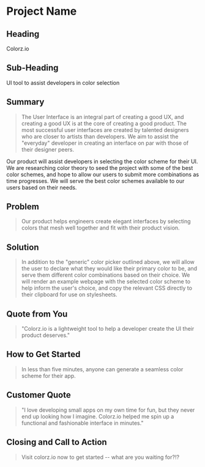 # Project Name #

<!-- 
> This material was originally posted [here](http://www.quora.com/What-is-Amazons-approach-to-product-development-and-product-management). It is reproduced here for posterities sake.

There is an approach called "working backwards" that is widely used at Amazon. They work backwards from the customer, rather than starting with an idea for a product and trying to bolt customers onto it. While working backwards can be applied to any specific product decision, using this approach is especially important when developing new products or features.

For new initiatives a product manager typically starts by writing an internal press release announcing the finished product. The target audience for the press release is the new/updated product's customers, which can be retail customers or internal users of a tool or technology. Internal press releases are centered around the customer problem, how current solutions (internal or external) fail, and how the new product will blow away existing solutions.

If the benefits listed don't sound very interesting or exciting to customers, then perhaps they're not (and shouldn't be built). Instead, the product manager should keep iterating on the press release until they've come up with benefits that actually sound like benefits. Iterating on a press release is a lot less expensive than iterating on the product itself (and quicker!).

If the press release is more than a page and a half, it is probably too long. Keep it simple. 3-4 sentences for most paragraphs. Cut out the fat. Don't make it into a spec. You can accompany the press release with a FAQ that answers all of the other business or execution questions so the press release can stay focused on what the customer gets. My rule of thumb is that if the press release is hard to write, then the product is probably going to suck. Keep working at it until the outline for each paragraph flows. 

Oh, and I also like to write press-releases in what I call "Oprah-speak" for mainstream consumer products. Imagine you're sitting on Oprah's couch and have just explained the product to her, and then you listen as she explains it to her audience. That's "Oprah-speak", not "Geek-speak".

Once the project moves into development, the press release can be used as a touchstone; a guiding light. The product team can ask themselves, "Are we building what is in the press release?" If they find they're spending time building things that aren't in the press release (overbuilding), they need to ask themselves why. This keeps product development focused on achieving the customer benefits and not building extraneous stuff that takes longer to build, takes resources to maintain, and doesn't provide real customer benefit (at least not enough to warrant inclusion in the press release).
 -->
 
## Heading ##
  Colorz.io

## Sub-Heading ##
  UI tool to assist developers in color selection

## Summary ##
  > The User Interface is an integral part of creating a good UX, and creating a good UX is at the core of creating a good product. The most successful user interfaces are created by talented designers who are closer to artists than developers. We aim to assist the "everyday" developer in creating an interface on par with those of their designer peers.

  Our product will assist developers in selecting the color scheme for their UI. We are researching color theory to seed the project with some of the best color schemes, and hope to allow our users to submit more combinations as time progresses. We will serve the best color schemes available to our users based on their needs.

## Problem ##
  > Our product helps engineers create elegant interfaces by selecting colors that mesh well together and fit with their product vision.

## Solution ##
  > In addition to the "generic" color picker outlined above, we will allow the user to declare what they would like their primary color to be, and serve them different color combinations based on their choice. We will render an example webpage with the selected color scheme to help inform the user's choice, and copy the relevant CSS directly to their clipboard for use on stylesheets.

## Quote from You ##
  > "Colorz.io is a lightweight tool to help a developer create the UI their product deserves."

## How to Get Started ##
  > In less than five minutes, anyone can generate a seamless color scheme for their app.

## Customer Quote ##
  > "I love developing small apps on my own time for fun, but they never end up looking how I imagine. Colorz.io helped me spin up a functional and fashionable interface in minutes."

## Closing and Call to Action ##
  > Visit colorz.io now to get started -- what are you waiting for?!?
